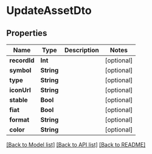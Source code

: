# UpdateAssetDto

## Properties
Name | Type | Description | Notes
------------ | ------------- | ------------- | -------------
**recordId** | **Int** |  | [optional] 
**symbol** | **String** |  | [optional] 
**type** | **String** |  | [optional] 
**iconUrl** | **String** |  | [optional] 
**stable** | **Bool** |  | [optional] 
**fiat** | **Bool** |  | [optional] 
**format** | **String** |  | [optional] 
**color** | **String** |  | [optional] 

[[Back to Model list]](../README.md#documentation-for-models) [[Back to API list]](../README.md#documentation-for-api-endpoints) [[Back to README]](../README.md)


